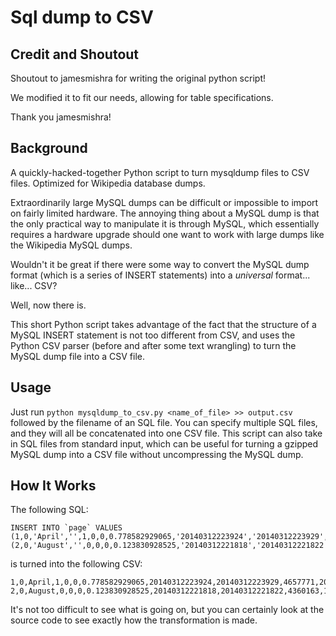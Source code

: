 # Sql dump to CSV

## Credit and Shoutout
Shoutout to jamesmishra for writing the original python script!

We modified it to fit our needs, allowing for table specifications.

Thank you jamesmishra!

## Background
A quickly-hacked-together Python script to turn mysqldump files to CSV files. Optimized for Wikipedia database dumps.

Extraordinarily large MySQL dumps can be difficult or impossible to import on fairly limited hardware. The annoying thing about a MySQL dump is that the only practical way to manipulate it is through MySQL, which essentially requires a hardware upgrade should one want to work with large dumps like the Wikipedia MySQL dumps.

Wouldn't it be great if there were some way to convert the MySQL dump format (which is a series of INSERT statements) into a *universal* format... like... CSV?

Well, now there is.

This short Python script takes advantage of the fact that the structure of a MySQL INSERT statement is not too different from CSV, and uses the Python CSV parser (before and after some text wrangling) to turn the MySQL dump file into a CSV file.

## Usage
Just run `python mysqldump_to_csv.py <name_of_file> >> output.csv` followed by the filename of an SQL file. You can specify multiple SQL files, and they will all be concatenated into one CSV file. This script can also take in SQL files from standard input, which can be useful for turning a gzipped MySQL dump into a CSV file without uncompressing the MySQL dump.

## How It Works
The following SQL:

    INSERT INTO `page` VALUES (1,0,'April','',1,0,0,0.778582929065,'20140312223924','20140312223929',4657771,20236,0),
    (2,0,'August','',0,0,0,0.123830928525,'20140312221818','20140312221822',4360163,11466,0);

is turned into the following CSV:

    1,0,April,1,0,0,0.778582929065,20140312223924,20140312223929,4657771,20236,0
    2,0,August,0,0,0,0.123830928525,20140312221818,20140312221822,4360163,11466,0

It's not too difficult to see what is going on, but you can certainly look at the source code to see exactly how the transformation is made.
